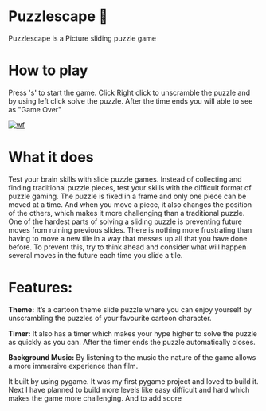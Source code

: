# Puzzlescape 🧩
Puzzlescape is a Picture sliding puzzle game 

#  How to play
Press 's' to start the game. Click Right click to unscramble the puzzle and by using left click solve the puzzle. After the time ends you will able to see as "Game Over"

<a href="https://ibb.co/VvCVFKT"><img src="https://i.ibb.co/p3K2Hmd/wf.png" alt="wf" border="0"></a>

# What it does
Test your brain skills with slide puzzle games. Instead of collecting and finding traditional puzzle pieces, test your skills with the difficult format of puzzle gaming.
 The puzzle is fixed in a frame and only one piece can be moved at a time. And when you move a piece, it also changes the position of the others, which makes it more challenging than a traditional puzzle.
 One of the hardest parts of solving a sliding puzzle is preventing future moves from ruining previous slides. There is nothing more frustrating than having to move a new tile in a way that messes up all that you have done before. To prevent this, try to think ahead and consider what will happen several moves in the future each time you slide a tile.

# Features:

**Theme:** It’s a cartoon theme slide puzzle where you can enjoy yourself by unscrambling the puzzles of your favourite cartoon character.

**Timer:** It also has a timer which makes your hype higher to solve the puzzle as quickly as you can. After the timer ends the puzzle automatically closes.

**Background Music:** By listening to the music the nature of the game allows a more immersive experience than film.


It built by using pygame. It was my first pygame project and loved to build it. Next I have planned to build more levels like easy difficult and hard which makes the game more challenging. And to add score
